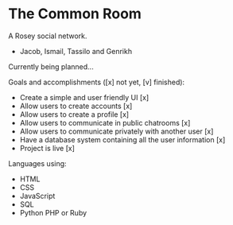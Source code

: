 # The Common Room
A Rosey social network.
- Jacob, Ismail, Tassilo and Genrikh

Currently being planned...


Goals and accomplishments ([x] not yet, [v] finished):

- Create a simple and user friendly UI [x]
- Allow users to create accounts [x]
- Allow users to create a profile [x]
- Allow users to communicate in public chatrooms [x]
- Allow users to communicate privately with another user [x]
- Have a database system containing all the user information [x]
- Project is live [x]

Languages using:
- HTML
- CSS
- JavaScript
- SQL
- Python PHP or Ruby
